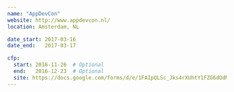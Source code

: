 ```yaml
---
name: "AppDevCon"
website: http://www.appdevcon.nl/
location: Amsterdam, NL

date_start: 2017-03-16
date_end:   2017-03-17

cfp:
  start: 2016-11-26  # Optional
  end:   2016-12-23  # Optional
  site: https://docs.google.com/forms/d/e/1FAIpQLSc_Jks4rXUhtY1FZG6dOdMXamVwSosgHgqgMxKVg7l8kIYdNQ/viewform
---
```

